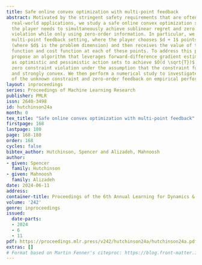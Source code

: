 ```yaml
---
title: Safe online convex optimization with multi-point feedback
abstract: Motivated by the stringent safety requirements that are often present in
  real-world applications, we study a safe online convex optimization setting where
  the player needs to simultaneously achieve sublinear regret and zero constraint
  violation while only using zero-order information. In particular, we consider a
  multi-point feedback setting, where the player chooses $d + 1$ points in each round
  (where $d$ is the problem dimension) and then receives the value of the constraint
  function and cost function at each of these points. To address this problem, we
  propose an algorithm that leverages forward-difference gradient estimation as well
  as optimistic and pessimistic action sets to achieve $O(d \sqrt{T})$ regret and
  zero constraint violation under the assumption that the constraint function is smooth
  and strongly convex. We then perform a numerical study to investigate the impacts
  of the unknown constraint and zero-order feedback on empirical performance.
layout: inproceedings
series: Proceedings of Machine Learning Research
publisher: PMLR
issn: 2640-3498
id: hutchinson24a
month: 0
tex_title: "Safe online convex optimization with multi-point feedback"
firstpage: 168
lastpage: 180
page: 168-180
order: 168
cycles: false
bibtex_author: Hutchinson, Spencer and Alizadeh, Mahnoosh
author:
- given: Spencer
  family: Hutchinson
- given: Mahnoosh
  family: Alizadeh
date: 2024-06-11
address:
container-title: Proceedings of the 6th Annual Learning for Dynamics & Control Conference
volume: '242'
genre: inproceedings
issued:
  date-parts:
  - 2024
  - 6
  - 11
pdf: https://proceedings.mlr.press/v242/hutchinson24a/hutchinson24a.pdf
extras: []
# Format based on Martin Fenner's citeproc: https://blog.front-matter.io/posts/citeproc-yaml-for-bibliographies/
---
```

